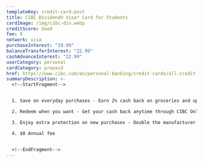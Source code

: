 ```yaml
---
templateKey: credit-card-post
title: CIBC Dividend® Visa* Card for Students
cardImage: /img/cibc-div.webp
creditScore: Good
fee: 0
network: visa
purchaseInterest: "19.99"
balanceTransferInterest: "22.99"
cashAdvanceInterest: "22.99"
userCategory: personal
cardCategory: prepaid
href: https://www.cibc.com/en/personal-banking/credit-cards/all-credit-cards/dividend-visa-for-students.html
summaryDescription: >-
  <!--StartFragment-->


  1. Save on everyday purchases - Earn 2% cash back on groceries and up to 1% cash back on everything else\

  2. Redeem when you want - Get your cash back anytime through CIBC Online and Mobile Banking\

  3. Enjoy extra protection on new purchases - Double the manufacturer's original warranty, up to one year on eligible purchases.\

  4. $0 Annual fee


  <!--EndFragment-->
---
```


